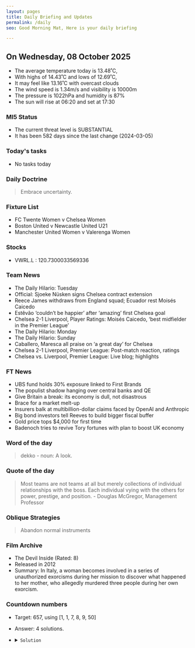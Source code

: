 ```yaml
---
layout: pages
title: Daily Briefing and Updates
permalink: /daily
seo: Good Morning Mat, Here is your daily briefing

---
```


<!-- weather_marker starts -->
## On Wednesday, 08 October 2025

- The average temperature today is 13.48˚C,
- With highs of 14.43˚C and lows of 12.69˚C,
- It may feel like 13.16˚C with overcast clouds
- The wind speed is 1.34m/s and visibility is 10000m
- The pressure is 1022hPa and humidity is 87%
- The sun will rise at 06:20 and set at 17:30

<!-- weather_marker ends -->

### MI5 Status
<!-- threat_marker starts -->
- The current threat level is <span class="highlighter">SUBSTANTIAL</span>
- It has been 582 days since the last change (2024-03-05)

<!-- threat_marker ends -->

### Today's tasks
<!-- task_marker starts -->
- No tasks today
<!-- task_marker ends -->

### Daily Doctrine
<!-- doctrine_marker starts -->
> Embrace uncertainty.
<!-- doctrine_marker ends -->

### Fixture List

<!-- fixture_marker starts -->
- FC Twente Women v Chelsea Women
- Boston United v Newcastle United U21
- Manchester United Women v Valerenga Women
<!-- fixture_marker ends -->

### Stocks

<!-- stocks_marker starts -->

- VWRL.L : 120.7300033569336 

<!-- stocks_marker ends -->

### Team News
<!-- news_marker starts -->

- The Daily Hilario: Tuesday
- Official: Sjoeke Nüsken signs Chelsea contract extension
- Reece James withdraws from England squad; Ecuador rest Moisés Caicedo
- Estêvão ‘couldn’t be happier’ after ‘amazing’ first Chelsea goal
- Chelsea 2-1 Liverpool, Player Ratings: Moisés Caicedo, ‘best midfielder in the Premier League’
- The Daily Hilario: Monday
- The Daily Hilario: Sunday
- Caballero, Maresca all praise on ‘a great day’ for Chelsea
- Chelsea 2-1 Liverpool, Premier League: Post-match reaction, ratings
- Chelsea vs. Liverpool, Premier League: Live blog; highlights

<!-- news_marker ends -->

### FT News

<!-- ftnews_marker starts -->

- UBS fund holds 30% exposure linked to First Brands
- The populist shadow hanging over central banks and QE
- Give Britain a break: its economy is dull, not disastrous
- Brace for a market melt-up
- Insurers balk at multibillion-dollar claims faced by OpenAI and Anthropic
- Big bond investors tell Reeves to build bigger fiscal buffer
- Gold price tops $4,000 for first time
- Badenoch tries to revive Tory fortunes with plan to boost UK economy

<!-- ftnews_marker ends -->

### Word of the day

<!-- word_marker starts -->

 > dekko - noun: A look.

<!-- word_marker ends -->

### Quote of the day
<!-- quote_marker starts -->

> Most teams are not teams at all but merely collections of individual relationships with the boss. Each individual vying with the others for power, prestige, and position. - Douglas McGregor, Management Professor

<!-- quote_marker ends -->

### Oblique Strategies
<!-- eno_marker starts -->
> Abandon normal instruments

<!-- eno_marker ends -->

### Film Archive

<!-- film_marker starts -->
- The Devil Inside (Rated: 8)
- Released in 2012
- Summary: In Italy, a woman becomes involved in a series of unauthorized exorcisms during her mission to discover what happened to her mother, who allegedly murdered three people during her own exorcism.
<!-- film_marker ends -->

### Countdown numbers
<!-- game_marker starts -->

- Target: 657, using [1, 1, 7, 8, 9, 50]
- Answer: 4 solutions.

- <details><summary><code>Solution</code></summary>

  Solution: ( 8 / ( 1 + 1 ) + 9 ) x 50 + 7

   </details>

<!-- game_marker ends -->
